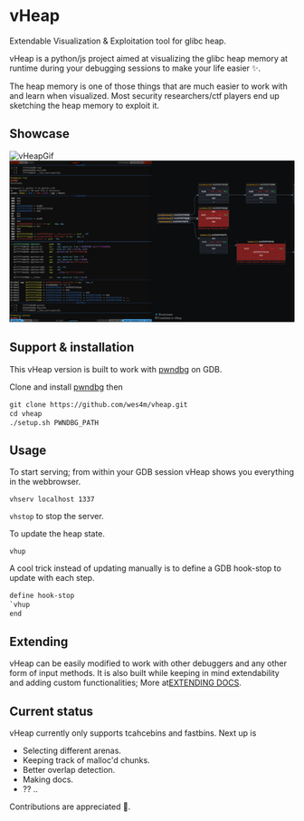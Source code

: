 # vHeap
Extendable Visualization &amp; Exploitation tool for glibc heap.

vHeap is a python/js project aimed at visualizing the glibc heap memory at runtime during your debugging sessions to make your life easier ✨.

The heap memory is one of those things that are much easier to work with and learn when visualized. Most security researchers/ctf players end up sketching the heap memory to exploit it.

## Showcase
![vHeapGif](imgs/vHeapDynamicDemo.gif)
![vHeapPng](imgs/vHeapStaticDemo.png)

## Support & installation
This vHeap version is built to work with [pwndbg](https://github.com/pwndbg/pwndbg) on GDB.

Clone and install [pwndbg](https://github.com/pwndbg/pwndbg) then
```
git clone https://github.com/wes4m/vheap.git
cd vheap
./setup.sh PWNDBG_PATH
```
## Usage
To start serving; from within your GDB session vHeap shows you everything in the webbrowser.
```
vhserv localhost 1337
```
`vhstop` to stop the server.

To update the heap state.
```
vhup
```
A cool trick instead of updating manually is to define a GDB hook-stop to update with each step.
```
define hook-stop
`vhup
end
```

## Extending
vHeap can be easily modified to work with other debuggers and any other form of input methods.
It is also built while keeping in mind extendability and adding custom functionalities; More at[EXTENDING DOCS](https://github.com/wes4m/vheap/blob/master/EXTENDING.md).


## Current status
vHeap currently only supports tcahcebins and fastbins. Next up is
-  Selecting different arenas.
-  Keeping track of malloc'd chunks.
-  Better overlap detection.
-  Making docs.
-  ?? ..

Contributions are appreciated 💛.
